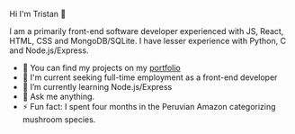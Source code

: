 Hi I'm Tristan 👋

I am a primarily front-end software developer experienced with JS, React, HTML, CSS and MongoDB/SQLite.  I have lesser experience with Python, C and Node.js/Express.

- 🔭 You can find my projects on my [portfolio](https://rhodesrt.github.io/portfolio)
- 🌇 I'm current seeking full-time employment as a front-end developer
- 🌱 I’m currently learning Node.js/Express
- 💬 Ask me anything.
- ⚡ Fun fact: I spent four months in the Peruvian Amazon categorizing mushroom species.
